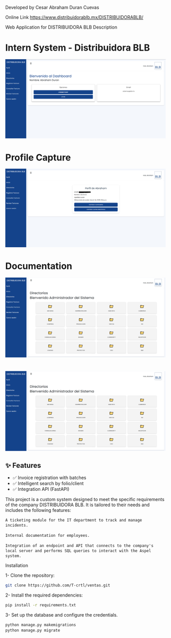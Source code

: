 Developed by Cesar Abraham Duran Cuevas

Online Link
https://www.distribuidorablb.mx/DISTRIBUIDORABLB/

Web Application for DISTRIBUIDORA BLB
Description

# Intern System - Distribuidora BLB  
![Captura Dashboard](./screenshots/dashboard_main.PNG)
# Profile Capture
![Captura Perfil](./screenshots/perfil.PNG)
# Documentation
![Captura Documentacion](./screenshots/documentacion.PNG)
# 
![Captura Documentacion](./screenshots/documentacion.PNG)

## ✨ Features  
- ✅ Invoice registration with batches  
- ✅ Intelligent search by folio/client  
- ✅ Integration API (FastAPI) 

This project is a custom system designed to meet the specific requirements of the company DISTRIBUIDORA BLB. It is tailored to their needs and includes the following features:

    A ticketing module for the IT department to track and manage incidents.

    Internal documentation for employees.

    Integration of an endpoint and API that connects to the company's local server and performs SQL queries to interact with the Aspel system.

Installation

1- Clone the repository:
```bash
git clone https://github.com/T-crtl/ventas.git
```

2- Install the required dependencies:
```bash
pip install -r requirements.txt
```
3- Set up the database and configure the credentials.
```bash
python manage.py makemigrations
python manage.py migrate
```